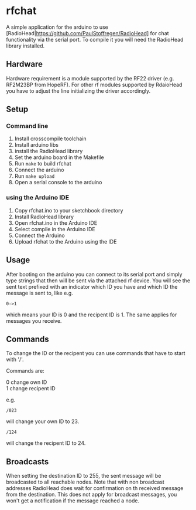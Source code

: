 # rfchat

A simple application for the arduino to use [RadioHead|https://github.com/PaulStoffregen/RadioHead] for chat functionality via the serial port. To compile it you will need the RadioHead library installed.

## Hardware
Hardware requirement is a module supported by the RF22 driver (e.g. RF2M23BP from HopeRF). For other rf modules supported by RdaioHead you have to adjust the line initializing the driver accordingly.

## Setup
### Command line
1. Install crosscompile toolchain
2. Install arduino libs
3. install the RadioHead library
4. Set the arduino board in the Makefile
5. Run `make` to build rfchat
6. Connect the arduino
7. Run `make upload`
8. Open a serial console to the arduino

### using the Arduino IDE
1. Copy rfchat.ino to your sketchbook directory
2. Install RadioHead library
3. Open rfchat.ino in the Arduino IDE
4. Select compile in the Arduino IDE
5. Connect the Arduino
6. Upload rfchat to the Arduino using the IDE


## Usage
After booting on the arduino you can connect to its serial port and simply type strings that then will be sent via the attached rf device. You will see the sent text prefixed with an indicator which ID you have and which ID the message is sent to, like e.g.

```
0->1
```

which means your ID is 0 and the recipent ID is 1. 
The same applies for messages you receive.

## Commands
To change the ID or the recipent you can use commands that have to start with '/'.

Commands are:

0 change own ID<br>
1 change recipent ID

e.g.

```
/023
```

will change your own ID to 23.

```
/124
```

will change the recipent ID to 24.

## Broadcasts
When setting the destination ID to 255, the sent message will be broadcasted to all reachable nodes. Note that with non broadcast addresses RadioHead does wait for confirmation on th received message from the destination. This does not apply for broadcast messages, you won't get a notification if the message reached a node.
